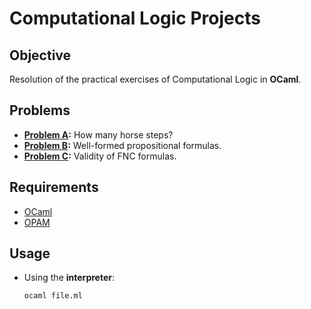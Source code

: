 # Computational Logic Projects

## Objective

Resolution of the practical exercises of Computational Logic in **OCaml**.


## Problems

* **[Problem A](/src/PbA/):** How many horse steps?
* **[Problem B](/src/PbB/):** Well-formed propositional formulas.
* **[Problem C](/src/PbC/):** Validity of FNC formulas.


## Requirements

* [OCaml](https://ocaml.org/)
* [OPAM](https://opam.ocaml.org/)
  

## Usage

* Using the **interpreter**:

    ```
    ocaml file.ml
    ```
